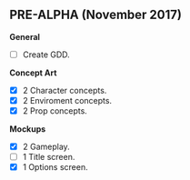 ## PRE-ALPHA (November 2017)
**General**
- [ ] Create GDD.

**Concept Art**
- [x] 2 Character concepts.
- [x] 2 Enviroment concepts.
- [x] 2 Prop concepts.

**Mockups**
- [x] 2 Gameplay.
- [ ] 1 Title screen.
- [x] 1 Options screen.
